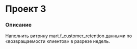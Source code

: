 # Проект 3

### Описание
Наполнить витрину mart.f_customer_retention данными по «возвращаемости клиентов» в разрезе недель.
